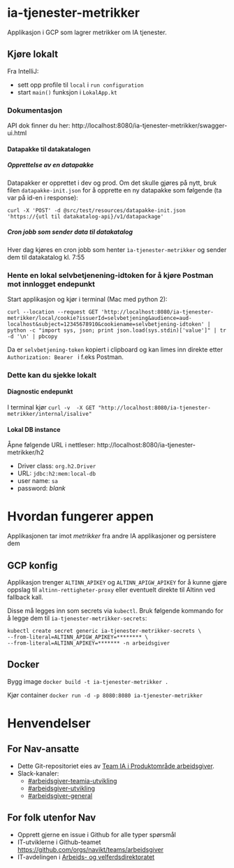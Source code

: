 # ia-tjenester-metrikker

Applikasjon i GCP som lagrer metrikker om IA tjenester.

## Kjøre lokalt
Fra IntelliJ: 
 - sett opp profile til `local` i `run configuration`
 - start `main()` funksjon i `LokalApp.kt`

### Dokumentasjon
API dok finner du her: http://localhost:8080/ia-tjenester-metrikker/swagger-ui.html

#### Datapakke til datakatalogen
##### Opprettelse av en datapakke

Datapakker er opprettet i dev og prod. Om det skulle gjøres på nytt, bruk filen `datapakke-init.json` for å opprette en ny datapakke som følgende (ta var på id-en i response): 

`curl -X 'POST' -d @src/test/resources/datapakke-init.json 'https://{utl til datakatalog-api}/v1/datapackage'`
##### Cron jobb som sender data til datakatalog
Hver dag kjøres en cron jobb som henter `ìa-tjenester-metrikker` og sender dem til datakatalog kl. 7:55

### Hente en lokal selvbetjenening-idtoken for å kjøre Postman mot innlogget endepunkt

Start applikasjon og kjør i terminal (Mac med python 2):

`curl --location --request GET 'http://localhost:8080/ia-tjenester-metrikker/local/cookie?issuerId=selvbetjening&audience=aud-localhost&subject=12345678910&cookiename=selvbetjening-idtoken' | python -c "import sys, json; print json.load(sys.stdin)['value']" | tr -d '\n' | pbcopy`

Da er `selvbetjening-token` kopiert i clipboard og kan limes inn direkte etter `Authorization: Bearer ` i f.eks Postman. 

### Dette kan du sjekke lokalt

#### Diagnostic endepunkt
I terminal kjør
`curl -v  -X GET "http://localhost:8080/ia-tjenester-metrikker/internal/isalive"`

#### Lokal DB instance
Åpne følgende URL i nettleser: http://localhost:8080/ia-tjenester-metrikker/h2 
 - Driver class: `org.h2.Driver`
 - URL: `jdbc:h2:mem:local-db`
 - user name: `sa`
 - password: _blank_


# Hvordan fungerer appen
Applikasjonen tar imot _metrikker_ fra andre IA applikasjoner og persistere dem  

## GCP konfig
Applikasjon trenger `ALTINN_APIKEY` og `ALTINN_APIGW_APIKEY` for å kunne gjøre oppslag til `altinn-rettigheter-proxy` eller eventuelt direkte til Altinn ved fallback kall.

Disse må legges inn som secrets via `kubectl`. Bruk følgende kommando for å legge dem til `ia-tjenester-metrikker-secrets`: 
```
kubectl create secret generic ia-tjenester-metrikker-secrets \
--from-literal=ALTINN_APIGW_APIKEY=******** \
--from-literal=ALTINN_APIKEY=******* -n arbeidsgiver
```


## Docker
Bygg image
`docker build -t ia-tjenester-metrikker .`

Kjør container
`docker run -d -p 8080:8080 ia-tjenester-metrikker`


# Henvendelser

## For Nav-ansatte
* Dette Git-repositoriet eies av [Team IA i Produktområde arbeidsgiver](https://navno.sharepoint.com/sites/intranett-prosjekter-og-utvikling/SitePages/Produktomr%C3%A5de-arbeidsgiver.aspx).
* Slack-kanaler:
  * [#arbeidsgiver-teamia-utvikling](https://nav-it.slack.com/archives/C016KJA7CFK)
  * [#arbeidsgiver-utvikling](https://nav-it.slack.com/archives/CD4MES6BB)
  * [#arbeidsgiver-general](https://nav-it.slack.com/archives/CCM649PDH)

## For folk utenfor Nav
* Opprett gjerne en issue i Github for alle typer spørsmål
* IT-utviklerne i Github-teamet https://github.com/orgs/navikt/teams/arbeidsgiver
* IT-avdelingen i [Arbeids- og velferdsdirektoratet](https://www.nav.no/no/NAV+og+samfunn/Kontakt+NAV/Relatert+informasjon/arbeids-og-velferdsdirektoratet-kontorinformasjon)
